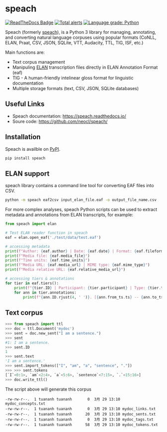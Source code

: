 # speach

[![ReadTheDocs Badge](https://readthedocs.org/projects/speach/badge/?version=latest&style=plastic)](https://speach.readthedocs.io/)
[![Total alerts](https://img.shields.io/lgtm/alerts/g/neocl/speach.svg?logo=lgtm&logoWidth=18)](https://lgtm.com/projects/g/neocl/speach/alerts/)
[![Language grade: Python](https://img.shields.io/lgtm/grade/python/g/neocl/speach.svg?logo=lgtm&logoWidth=18)](https://lgtm.com/projects/g/neocl/speach/context:python)

Speach (formerly [speach](https://pypi.org/project/speach/)), is a Python 3 library for managing, annotating, and converting natural language corpuses using popular formats (CoNLL, ELAN, Praat, CSV, JSON, SQLite, VTT, Audacity, TTL, TIG, ISF, etc.)

Main functions are:

- Text corpus management
- Manipuling [ELAN](https://archive.mpi.nl/tla/elan/download>) transcription files directly in ELAN Annotation Format (eaf)
- TIG - A human-friendly intelinear gloss format for linguistic documentation
- Multiple storage formats (text, CSV, JSON, SQLite databases)

## Useful Links

- Speach documentation: https://speach.readthedocs.io/
- Soure code: https://github.com/neocl/speach/

## Installation

Speach is availble on [PyPI](https://pypi.org/project/speach/).

```bash
pip install speach
```

## ELAN support

speach library contains a command line tool for converting EAF files into CSV.

```bash
python -m speach eaf2csv input_elan_file.eaf -o output_file_name.csv
```

For more complex analyses, speach Python scripts can be used to extract metadata and annotations from ELAN transcripts, for example:

``` python
from speach import elan

# Test ELAN reader function in speach
eaf = elan.open_eaf('./test/data/test.eaf')

# accessing metadata
print(f"Author: {eaf.author} | Date: {eaf.date} | Format: {eaf.fileformat} | Version: {eaf.version}")
print(f"Media file: {eaf.media_file}")
print(f"Time units: {eaf.time_units}")
print(f"Media URL: {eaf.media_url} | MIME type: {eaf.mime_type}")
print(f"Media relative URL: {eaf.relative_media_url}")

# accessing tiers & annotations
for tier in eaf.tiers():
    print(f"{tier.ID} | Participant: {tier.participant} | Type: {tier.type_ref}")
    for ann in tier.annotations:
        print(f"{ann.ID.rjust(4, ' ')}. [{ann.from_ts.ts} -- {ann.to_ts.ts}] {ann.value}")
```

## Text corpus

```python
>>> from speach import ttl
>>> doc = ttl.Document('mydoc')
>>> sent = doc.new_sent("I am a sentence.")
>>> sent
#1: I am a sentence.
>>> sent.ID
1
>>> sent.text
'I am a sentence.'
>>> sent.import_tokens(["I", "am", "a", "sentence", "."])
>>> >>> sent.tokens
[`I`<0:1>, `am`<2:4>, `a`<5:6>, `sentence`<7:15>, `.`<15:16>]
>>> doc.write_ttl()
```

The script above will generate this corpus

```
-rw-rw-r--.  1 tuananh tuananh       0  3月 29 13:10 mydoc_concepts.txt
-rw-rw-r--.  1 tuananh tuananh       0  3月 29 13:10 mydoc_links.txt
-rw-rw-r--.  1 tuananh tuananh      20  3月 29 13:10 mydoc_sents.txt
-rw-rw-r--.  1 tuananh tuananh       0  3月 29 13:10 mydoc_tags.txt
-rw-rw-r--.  1 tuananh tuananh      58  3月 29 13:10 mydoc_tokens.txt
```
